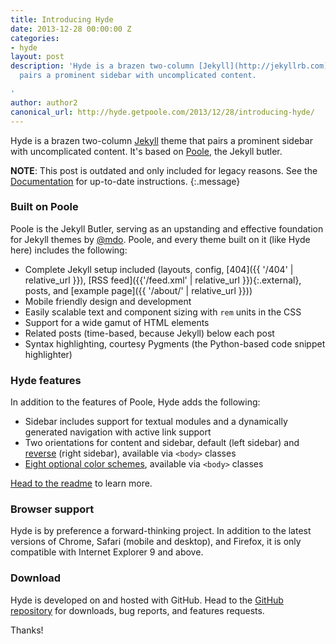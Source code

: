```yaml
---
title: Introducing Hyde
date: 2013-12-28 00:00:00 Z
categories:
- hyde
layout: post
description: 'Hyde is a brazen two-column [Jekyll](http://jekyllrb.com) theme that
  pairs a prominent sidebar with uncomplicated content.

'
author: author2
canonical_url: http://hyde.getpoole.com/2013/12/28/introducing-hyde/
---
```


Hyde is a brazen two-column [Jekyll](http://jekyllrb.com) theme that pairs a prominent sidebar with uncomplicated content. It's based on [Poole](http://getpoole.com), the Jekyll butler.

**NOTE**: This post is outdated and only included for legacy reasons.
See the [Documentation][docs] for up-to-date instructions.
{:.message}

### Built on Poole

Poole is the Jekyll Butler, serving as an upstanding and effective foundation for Jekyll themes by [@mdo](https://twitter.com/mdo). Poole, and every theme built on it (like Hyde here) includes the following:

* Complete Jekyll setup included (layouts, config, [404]({{ '/404' | relative_url }}), [RSS feed]({{'/feed.xml' | relative_url }}){:.external}, posts, and [example page]({{ '/about/' | relative_url }}))
* Mobile friendly design and development
* Easily scalable text and component sizing with `rem` units in the CSS
* Support for a wide gamut of HTML elements
* Related posts (time-based, because Jekyll) below each post
* Syntax highlighting, courtesy Pygments (the Python-based code snippet highlighter)

### Hyde features

In addition to the features of Poole, Hyde adds the following:

* Sidebar includes support for textual modules and a dynamically generated navigation with active link support
* Two orientations for content and sidebar, default (left sidebar) and [reverse](https://github.com/poole/lanyon#reverse-layout) (right sidebar), available via `<body>` classes
* [Eight optional color schemes](https://github.com/poole/hyde#themes), available via `<body>` classes

[Head to the readme](https://github.com/poole/hyde#readme) to learn more.

### Browser support

Hyde is by preference a forward-thinking project. In addition to the latest versions of Chrome, Safari (mobile and desktop), and Firefox, it is only compatible with Internet Explorer 9 and above.

### Download

Hyde is developed on and hosted with GitHub. Head to the [GitHub repository](https://github.com/poole/hyde) for downloads, bug reports, and features requests.

Thanks!

[docs]: ../../docs/8.0.0/README.md
